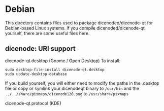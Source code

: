 
Debian
====================
This directory contains files used to package dicenoded/dicenode-qt
for Debian-based Linux systems. If you compile dicenoded/dicenode-qt yourself, there are some useful files here.

## dicenode: URI support ##


dicenode-qt.desktop  (Gnome / Open Desktop)
To install:

	sudo desktop-file-install dicenode-qt.desktop
	sudo update-desktop-database

If you build yourself, you will either need to modify the paths in
the .desktop file or copy or symlink your dicenodeqt binary to `/usr/bin`
and the `../../share/pixmaps/dicenode128.png` to `/usr/share/pixmaps`

dicenode-qt.protocol (KDE)


